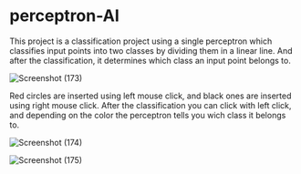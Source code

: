 # perceptron-AI

This project is a classification project using a single perceptron which classifies input points into two classes by dividing them in a linear line.
And after the classification, it determines which class an input point belongs to.

![Screenshot (173)](https://user-images.githubusercontent.com/67008587/114001140-51b68600-9864-11eb-9e94-2b28e0270e3a.png)

Red circles are inserted using left mouse click, and black ones are inserted using right mouse click.
After the classification you can click with left click, and depending on the color the perceptron tells you wich class it belongs to.

![Screenshot (174)](https://user-images.githubusercontent.com/67008587/114001529-b245c300-9864-11eb-8d19-82ac59c7341a.png)

![Screenshot (175)](https://user-images.githubusercontent.com/67008587/114001551-b96cd100-9864-11eb-84f6-5978dad6bf02.png)
